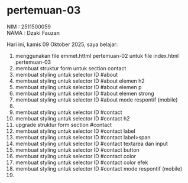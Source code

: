 # pertemuan-03

NIM : 2511500059<BR>
NAMA : Dzaki Fauzan<br>

Hari ini, kamis 09 Oktober 2025, saya belajar: 
<ol>
  <li>menggunakan file emmet.httml pertemuan-02 untuk file index.html pertemuan-03</li>
  <li>membuat struktur form untuk section contact</li>
  <li>membuat styling untuk selector ID #about</li>
  <li>membuat styling untuk selector ID #about elemen h2</li>
  <li>membuat styling untuk selector ID #about elemen p</li >
  <li>membuat styling untuk selector ID #about elemen strong</li>
  <li>membuat styling untuk selector ID #about mode respontif (mobile)<li>
  <li>membuat styling untuk selector ID #contact</li>
  <li>membuat styling untuk selector ID #contact h2</li>
  <li>upgrade struktur form section #contact</li> 
  <li>membuat styling untuk selector ID #contact label</li> 
  <li>membuat styling untuk selector ID #contact label>span</li> 
  <li>membuat styling untuk selector ID #contact textarea dan input</li> 
  <li>membuat styling untuk selector ID #contact button</li> 
  <li>membuat styling untuk selector ID #contact color</li> 
  <li>membuat styling untuk selector ID #contact color efek</li>
  <li>membuat styling untuk selector ID #contact mode respontif (mobile)</li>
  <li>
 <ol> 
 